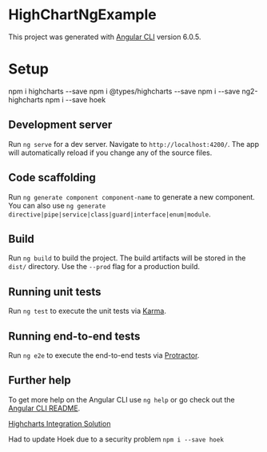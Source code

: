 # HighChartNgExample

This project was generated with [Angular CLI](https://github.com/angular/angular-cli) version 6.0.5.

# Setup

npm i highcharts --save
npm i @types/highcharts --save
npm i --save ng2-highcharts
npm i --save hoek

## Development server

Run `ng serve` for a dev server. Navigate to `http://localhost:4200/`. The app will automatically reload if you change any of the source files.

## Code scaffolding

Run `ng generate component component-name` to generate a new component. You can also use `ng generate directive|pipe|service|class|guard|interface|enum|module`.

## Build

Run `ng build` to build the project. The build artifacts will be stored in the `dist/` directory. Use the `--prod` flag for a production build.

## Running unit tests

Run `ng test` to execute the unit tests via [Karma](https://karma-runner.github.io).

## Running end-to-end tests

Run `ng e2e` to execute the end-to-end tests via [Protractor](http://www.protractortest.org/).

## Further help

To get more help on the Angular CLI use `ng help` or go check out the [Angular CLI README](https://github.com/angular/angular-cli/blob/master/README.md).

[Highcharts Integration Solution](https://stackoverflow.com/questions/35719921/how-to-use-highcharts-with-angular-5)

Had to update Hoek due to a security problem `npm i --save hoek`
